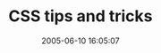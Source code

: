 ---
date: 2005-06-10 16:05:07
link:
  source: delicious
  source_url: https://del.icio.us/roytang
  text: CSS tips and tricks
  url: http://www.456bereastreet.com/archive/200503/css_tips_and_tricks_part_1.html#3958
slug: css-tips-and-tricks
source: delicious
tags:
- css
- web-development
title: CSS tips and tricks
---
